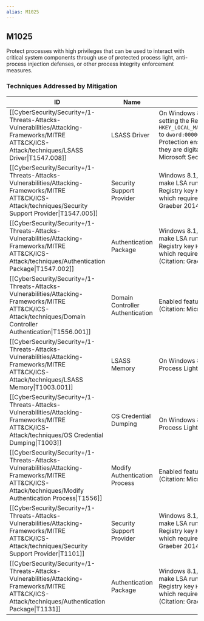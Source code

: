 ```yaml
---
alias: M1025
---
```


## M1025

Protect processes with high privileges that can be used to interact with critical system components through use of protected process light, anti-process injection defenses, or other process integrity enforcement measures.


### Techniques Addressed by Mitigation

| ID | Name | Description |
| --- | --- | --- |
| [[CyberSecurity/Security+/1-Threats-Attacks-Vulnerabilities/Attacking-Frameworks/MITRE ATT&CK/ICS-Attack/techniques/LSASS Driver\|T1547.008]] | LSASS Driver | On Windows 8.1 and Server 2012 R2, enable LSA Protection by setting the Registry key <code>HKEY_LOCAL_MACHINE\\SYSTEM\\CurrentControlSet\\Control\\Lsa\\RunAsPPL</code> to <code>dword:00000001</code>. (Citation: Microsoft LSA Protection Mar 2014) LSA Protection ensures that LSA plug-ins and drivers are only loaded if they are digitally signed with a Microsoft signature and adhere to the Microsoft Security Development Lifecycle (SDL) process guidance.  |
| [[CyberSecurity/Security+/1-Threats-Attacks-Vulnerabilities/Attacking-Frameworks/MITRE ATT&CK/ICS-Attack/techniques/Security Support Provider\|T1547.005]] | Security Support Provider | Windows 8.1, Windows Server 2012 R2, and later versions may make LSA run as a Protected Process Light (PPL) by setting the Registry key <code>HKLM\\SYSTEM\\CurrentControlSet\\Control\\Lsa\\RunAsPPL</code>, which requires all SSP DLLs to be signed by Microsoft. (Citation: Graeber 2014) (Citation: Microsoft Configure LSA) |
| [[CyberSecurity/Security+/1-Threats-Attacks-Vulnerabilities/Attacking-Frameworks/MITRE ATT&CK/ICS-Attack/techniques/Authentication Package\|T1547.002]] | Authentication Package | Windows 8.1, Windows Server 2012 R2, and later versions, may make LSA run as a Protected Process Light (PPL) by setting the Registry key <code>HKLM\SYSTEM\CurrentControlSet\Control\Lsa\RunAsPPL</code>, which requires all DLLs loaded by LSA to be signed by Microsoft. (Citation: Graeber 2014) (Citation: Microsoft Configure LSA) |
| [[CyberSecurity/Security+/1-Threats-Attacks-Vulnerabilities/Attacking-Frameworks/MITRE ATT&CK/ICS-Attack/techniques/Domain Controller Authentication\|T1556.001]] | Domain Controller Authentication | Enabled features, such as Protected Process Light (PPL), for LSA.(Citation: Microsoft LSA) |
| [[CyberSecurity/Security+/1-Threats-Attacks-Vulnerabilities/Attacking-Frameworks/MITRE ATT&CK/ICS-Attack/techniques/LSASS Memory\|T1003.001]] | LSASS Memory | On Windows 8.1 and Windows Server 2012 R2, enable Protected Process Light for LSA.(Citation: Microsoft LSA) |
| [[CyberSecurity/Security+/1-Threats-Attacks-Vulnerabilities/Attacking-Frameworks/MITRE ATT&CK/ICS-Attack/techniques/OS Credential Dumping\|T1003]] | OS Credential Dumping | <br />On Windows 8.1 and Windows Server 2012 R2, enable Protected Process Light for LSA.(Citation: Microsoft LSA) |
| [[CyberSecurity/Security+/1-Threats-Attacks-Vulnerabilities/Attacking-Frameworks/MITRE ATT&CK/ICS-Attack/techniques/Modify Authentication Process\|T1556]] | Modify Authentication Process | Enabled features, such as Protected Process Light (PPL), for LSA.(Citation: Microsoft LSA) |
| [[CyberSecurity/Security+/1-Threats-Attacks-Vulnerabilities/Attacking-Frameworks/MITRE ATT&CK/ICS-Attack/techniques/Security Support Provider\|T1101]] | Security Support Provider | Windows 8.1, Windows Server 2012 R2, and later versions may make LSA run as a Protected Process Light (PPL) by setting the Registry key <code>HKLM\\SYSTEM\\CurrentControlSet\\Control\\Lsa\\RunAsPPL</code>, which requires all SSP DLLs to be signed by Microsoft. (Citation: Graeber 2014) (Citation: Microsoft Configure LSA) |
| [[CyberSecurity/Security+/1-Threats-Attacks-Vulnerabilities/Attacking-Frameworks/MITRE ATT&CK/ICS-Attack/techniques/Authentication Package\|T1131]] | Authentication Package | Windows 8.1, Windows Server 2012 R2, and later versions, may make LSA run as a Protected Process Light (PPL) by setting the Registry key <code>HKLM\SYSTEM\CurrentControlSet\Control\Lsa\RunAsPPL</code>, which requires all DLLs loaded by LSA to be signed by Microsoft. (Citation: Graeber 2014) (Citation: Microsoft Configure LSA) |
